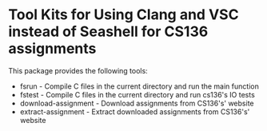 # Tool Kits for Using Clang and VSC instead of Seashell for CS136 assignments

This package provides the following tools:

* fsrun - Compile C files in the current directory and run the main function
* fstest - Compile C files in the current directory and run cs136's IO tests
* download-assignment - Download assignments from CS136's' website
* extract-assignment - Extract downloaded assignments from CS136's' website
